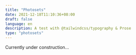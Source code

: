 ```yaml
---
title: "Photosets"
date: 2021-12-18T11:10:36+08:00
draft: false
language: en
description: A test with @tailwindcss/typography & Prose
type: "photosets"
---
```

Currently under construction...
